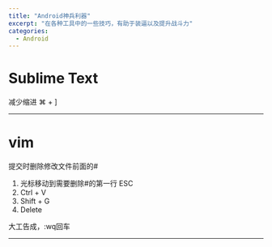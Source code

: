 ```yaml
---
title: "Android神兵利器"
excerpt: "在各种工具中的一些技巧，有助于装逼以及提升战斗力"
categories:
  - Android
---
```


# Sublime Text
减少缩进  ⌘ + ]
- - -
# vim
提交时删除修改文件前面的#
1. 光标移动到需要删除#的第一行 ESC
2. Ctrl + V
3. Shift + G
4. Delete

大工告成，:wq回车

---
